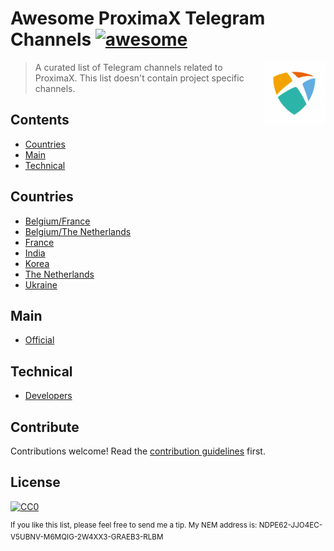 # Awesome ProximaX Telegram Channels [![awesome](https://awesome.re/badge.svg)](https://awesome.re)

[<img src="https://github.com/Sateetje/awesome-proximax-telegram/blob/master/awesome-proximax.png" align="right" width="100">](https://proximax.io/)

> A curated list of Telegram channels related to ProximaX. This list doesn't contain project specific channels.

## Contents
* [Countries](#countries)
* [Main](#main)
* [Technical](#technical)

## Countries
* [Belgium/France](https://t.me/proximaxfrance)
* [Belgium/The Netherlands](https://t.me/proximaxdutch)
* [France](https://t.me/proximaxfrance)
* [India](https://t.me/proximaxioindia)
* [Korea](https://t.me/koreaproximax)
* [The Netherlands](https://t.me/proximaxdutch)
* [Ukraine](https://t.me/ProximaXua)

## Main
* [Official](https://t.me/ProximaXio)

## Technical
* [Developers](https://t.me/proximax_devs)

## Contribute
Contributions welcome! Read the [contribution guidelines](https://github.com/Sateetje/awesome-proximax-telegram/blob/master/contributing.md) first.

## License
[![CC0](http://mirrors.creativecommons.org/presskit/buttons/88x31/svg/cc-zero.svg)](https://creativecommons.org/publicdomain/zero/1.0/)

<sup>If you like this list, please feel free to send me a tip. My NEM address is: NDPE62-JJO4EC-V5UBNV-M6MQIG-2W4XX3-GRAEB3-RLBM</sup>
